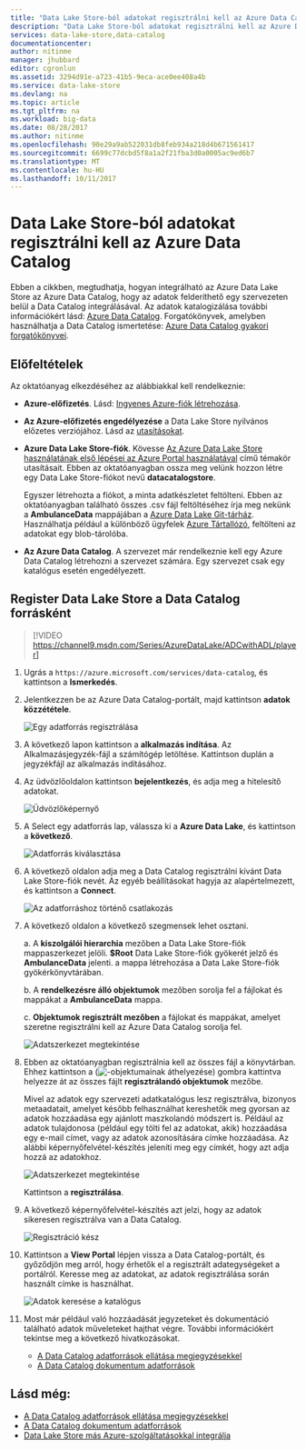 ```yaml
---
title: "Data Lake Store-ból adatokat regisztrálni kell az Azure Data Catalog |} Microsoft Docs"
description: "Data Lake Store-ból adatokat regisztrálni kell az Azure Data Catalog"
services: data-lake-store,data-catalog
documentationcenter: 
author: nitinme
manager: jhubbard
editor: cgronlun
ms.assetid: 3294d91e-a723-41b5-9eca-ace0ee408a4b
ms.service: data-lake-store
ms.devlang: na
ms.topic: article
ms.tgt_pltfrm: na
ms.workload: big-data
ms.date: 08/28/2017
ms.author: nitinme
ms.openlocfilehash: 90e29a9ab522031db8feb934a218d4b671561417
ms.sourcegitcommit: 6699c77dcbd5f8a1a2f21fba3d0a0005ac9ed6b7
ms.translationtype: MT
ms.contentlocale: hu-HU
ms.lasthandoff: 10/11/2017
---
```

# <a name="register-data-from-data-lake-store-in-azure-data-catalog"></a>Data Lake Store-ból adatokat regisztrálni kell az Azure Data Catalog
Ebben a cikkben, megtudhatja, hogyan integrálható az Azure Data Lake Store az Azure Data Catalog, hogy az adatok felderíthető egy szervezeten belül a Data Catalog integrálásával. Az adatok katalogizálása további információkért lásd: [Azure Data Catalog](../data-catalog/data-catalog-what-is-data-catalog.md). Forgatókönyvek, amelyben használhatja a Data Catalog ismertetése: [Azure Data Catalog gyakori forgatókönyvei](../data-catalog/data-catalog-common-scenarios.md).

## <a name="prerequisites"></a>Előfeltételek
Az oktatóanyag elkezdéséhez az alábbiakkal kell rendelkeznie:

* **Azure-előfizetés**. Lásd: [Ingyenes Azure-fiók létrehozása](https://azure.microsoft.com/pricing/free-trial/).
* **Az Azure-előfizetés engedélyezése** a Data Lake Store nyilvános előzetes verziójához. Lásd az [utasításokat](data-lake-store-get-started-portal.md).
* **Azure Data Lake Store-fiók**. Kövesse [Az Azure Data Lake Store használatának első lépései az Azure Portal használatával](data-lake-store-get-started-portal.md) című témakör utasításait. Ebben az oktatóanyagban ossza meg velünk hozzon létre egy Data Lake Store-fiókot nevű **datacatalogstore**.

    Egyszer létrehozta a fiókot, a minta adatkészletet feltölteni. Ebben az oktatóanyagban található összes .csv fájl feltöltéséhez írja meg nekünk a **AmbulanceData** mappájában a [Azure Data Lake Git-tárház](https://github.com/Azure/usql/tree/master/Examples/Samples/Data/AmbulanceData/). Használhatja például a különböző ügyfelek [Azure Tártallózó](http://storageexplorer.com/), feltölteni az adatokat egy blob-tárolóba.
* **Az Azure Data Catalog**. A szervezet már rendelkeznie kell egy Azure Data Catalog létrehozni a szervezet számára. Egy szervezet csak egy katalógus esetén engedélyezett.

## <a name="register-data-lake-store-as-a-source-for-data-catalog"></a>Register Data Lake Store a Data Catalog forrásként

> [!VIDEO https://channel9.msdn.com/Series/AzureDataLake/ADCwithADL/player]

1. Ugrás a `https://azure.microsoft.com/services/data-catalog`, és kattintson a **Ismerkedés**.
2. Jelentkezzen be az Azure Data Catalog-portált, majd kattintson **adatok közzététele**.

    ![Egy adatforrás regisztrálása](./media/data-lake-store-with-data-catalog/register-data-source.png "egy adatforrás regisztrálása")
3. A következő lapon kattintson a **alkalmazás indítása**. Az Alkalmazásjegyzék-fájl a számítógép letöltése. Kattintson duplán a jegyzékfájl az alkalmazás indításához.
4. Az üdvözlőoldalon kattintson **bejelentkezés**, és adja meg a hitelesítő adatokat.

    ![Üdvözlőképernyő](./media/data-lake-store-with-data-catalog/welcome.screen.png "üdvözlőképernyője")
5. A Select egy adatforrás lap, válassza ki a **Azure Data Lake**, és kattintson a **következő**.

    ![Adatforrás kiválasztása](./media/data-lake-store-with-data-catalog/select-source.png "adatforrás kiválasztása")
6. A következő oldalon adja meg a Data Catalog regisztrálni kívánt Data Lake Store-fiók nevét. Az egyéb beállításokat hagyja az alapértelmezett, és kattintson a **Connect**.

    ![Az adatforráshoz történő csatlakozás](./media/data-lake-store-with-data-catalog/connect-to-source.png "az adatforráshoz történő csatlakozás")
7. A következő oldalon a következő szegmensek lehet osztani.

    a. A **kiszolgálói hierarchia** mezőben a Data Lake Store-fiók mappaszerkezet jelöli. **$Root** Data Lake Store-fiók gyökerét jelző és **AmbulanceData** jelenti. a mappa létrehozása a Data Lake Store-fiók gyökérkönyvtárában.

    b. A **rendelkezésre álló objektumok** mezőben sorolja fel a fájlokat és mappákat a **AmbulanceData** mappa.

    c. **Objektumok regisztrált mezőben** a fájlokat és mappákat, amelyet szeretne regisztrálni kell az Azure Data Catalog sorolja fel.

    ![Adatszerkezet megtekintése](./media/data-lake-store-with-data-catalog/view-data-structure.png "adatszerkezet megtekintése")
8. Ebben az oktatóanyagban regisztrálnia kell az összes fájl a könyvtárban. Ehhez kattintson a (![-objektumainak áthelyezése](./media/data-lake-store-with-data-catalog/move-objects.png "-objektumainak áthelyezése")) gombra kattintva helyezze át az összes fájlt **regisztrálandó objektumok** mezőbe.

    Mivel az adatok egy szervezeti adatkatalógus lesz regisztrálva, bizonyos metaadatait, amelyet később felhasználhat kereshetők meg gyorsan az adatok hozzáadása egy ajánlott maszkolandó módszert is. Például az adatok tulajdonosa (például egy tölti fel az adatokat, akik) hozzáadása egy e-mail címet, vagy az adatok azonosítására címke hozzáadása. Az alábbi képernyőfelvétel-készítés jeleníti meg egy címkét, hogy azt adja hozzá az adatokhoz.

    ![Adatszerkezet megtekintése](./media/data-lake-store-with-data-catalog/view-selected-data-structure.png "adatszerkezet megtekintése")

    Kattintson a **regisztrálása**.
9. A következő képernyőfelvétel-készítés azt jelzi, hogy az adatok sikeresen regisztrálva van a Data Catalog.

    ![Regisztráció kész](./media/data-lake-store-with-data-catalog/registration-complete.png "adatszerkezet megtekintése")
10. Kattintson a **View Portal** lépjen vissza a Data Catalog-portált, és győződjön meg arról, hogy érhetők el a regisztrált adategységeket a portálról. Keresse meg az adatokat, az adatok regisztrálása során használt címke is használhat.

     ![Adatok keresése a katalógus](./media/data-lake-store-with-data-catalog/search-data-in-catalog.png "keresés adatokat keressen a katalógusban")
11. Most már például való hozzáadását jegyzeteket és dokumentáció található adatok műveleteket hajthat végre. További információkért tekintse meg a következő hivatkozásokat.

    * [A Data Catalog adatforrások ellátása megjegyzésekkel](../data-catalog/data-catalog-how-to-annotate.md)
    * [A Data Catalog dokumentum adatforrások](../data-catalog/data-catalog-how-to-documentation.md)

## <a name="see-also"></a>Lásd még:
* [A Data Catalog adatforrások ellátása megjegyzésekkel](../data-catalog/data-catalog-how-to-annotate.md)
* [A Data Catalog dokumentum adatforrások](../data-catalog/data-catalog-how-to-documentation.md)
* [Data Lake Store más Azure-szolgáltatásokkal integrálja](data-lake-store-integrate-with-other-services.md)
